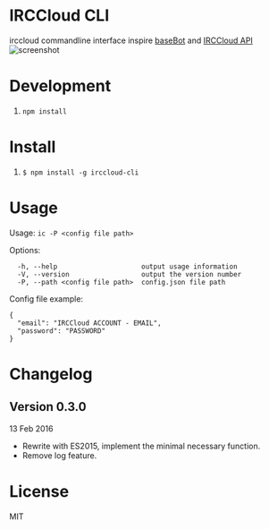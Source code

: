 # IRCCloud CLI

irccloud commandline interface inspire [baseBot](https://github.com/voldyman/baseBot) and [IRCCloud API](https://github.com/irccloud/irccloud-tools/wiki/API-Overview)
![screenshot](https://raw.github.com/yhsiang/irccloud-cli/master/screenshot.png "screenshot")

# Development
1. `npm install`

# Install
1. `$ npm install -g irccloud-cli`

# Usage
  Usage: `ic -P <config file path>`

  Options:
  ```
    -h, --help                     output usage information
    -V, --version                  output the version number
    -P, --path <config file path>  config.json file path
  ```
  Config file example:
  ```
  {
    "email": "IRCCloud ACCOUNT - EMAIL",
    "password": "PASSWORD"
  }
  ```
#  Changelog

## Version 0.3.0
13 Feb 2016
  * Rewrite with ES2015, implement the minimal necessary function.
  * Remove log feature.

# License
MIT
